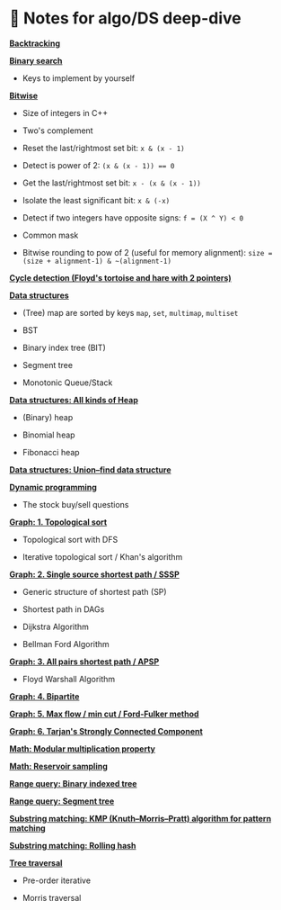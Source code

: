 # :book: Notes for algo/DS deep-dive


**[Backtracking](backtracking.md)**
  

  
  

**[Binary search](binary_search.md)**
  

  

  - Keys to implement by yourself
  

**[Bitwise](bitwise.md)**
  

  

  - Size of integers in C++
  

  

  - Two's complement
  

  

  - Reset the last/rightmost set bit: `x & (x - 1)`
  

  

  - Detect is power of 2: `(x & (x - 1)) == 0`
  

  

  - Get the last/rightmost set bit: `x - (x & (x - 1))`
  

  

  - Isolate the least significant bit: `x & (-x)`
  

  

  - Detect if two integers have opposite signs: `f = (X ^ Y) < 0`
  

  

  - Common mask
  

  

  - Bitwise rounding to pow of 2 (useful for memory alignment): `size = (size + alignment-1) & ~(alignment-1)`
  

**[Cycle detection (Floyd's tortoise and hare with 2 pointers)](cycle_detection.md)**
  

  
  

**[Data structures](data_structures.md)**
  

  

  - (Tree) map are sorted by keys `map`, `set`, `multimap`, `multiset`
  

  

  - BST
  

  

  - Binary index tree (BIT)
  

  

  - Segment tree
  

  

  - Monotonic Queue/Stack
  

**[Data structures: All kinds of Heap](ds_all_kinds_of_heap.md)**
  

  

  - (Binary) heap
  

  

  - Binomial heap
  

  

  - Fibonacci heap
  

**[Data structures: Union–find data structure](union_find.md)**
  

  
  

**[Dynamic programming](dynamic_programming.md)**
  

  

  - The stock buy/sell questions
  

**[Graph: 1. Topological sort](graph_topological_sort.md)**
  

  

  - Topological sort with DFS
  

  

  - Iterative topological sort / Khan's algorithm
  

**[Graph: 2. Single source shortest path / SSSP](graph_sssp.md)**
  

  

  - Generic structure of shortest path (SP)
  

  

  - Shortest path in DAGs
  

  

  - Dijkstra Algorithm
  

  

  - Bellman Ford Algorithm
  

**[Graph: 3. All pairs shortest path / APSP](graph_apsp.md)**
  

  

  - Floyd Warshall Algorithm
  

**[Graph: 4. Bipartite](graph_bipartite.md)**
  

  
  

**[Graph: 5. Max flow / min cut / Ford-Fulker method](graph_max_flow.md)**
  

  
  

**[Graph: 6. Tarjan's Strongly Connected Component](graph_tarjan_scc.md)**
  

  
  

**[Math: Modular multiplication property](modular.md)**
  

  
  

**[Math: Reservoir sampling](reservoir_sampling.md)**
  

  
  

**[Range query: Binary indexed tree](binary_index_tree.md)**
  

  
  

**[Range query: Segment tree](segment_tree.md)**
  

  
  

**[Substring matching: KMP (Knuth–Morris–Pratt) algorithm for pattern matching](kmp.md)**
  

  
  

**[Substring matching: Rolling hash](rolling_hash.md)**
  

  
  

**[Tree traversal](tree_traversal.md)**
  

  

  - Pre-order iterative
  

  

  - Morris traversal
  
